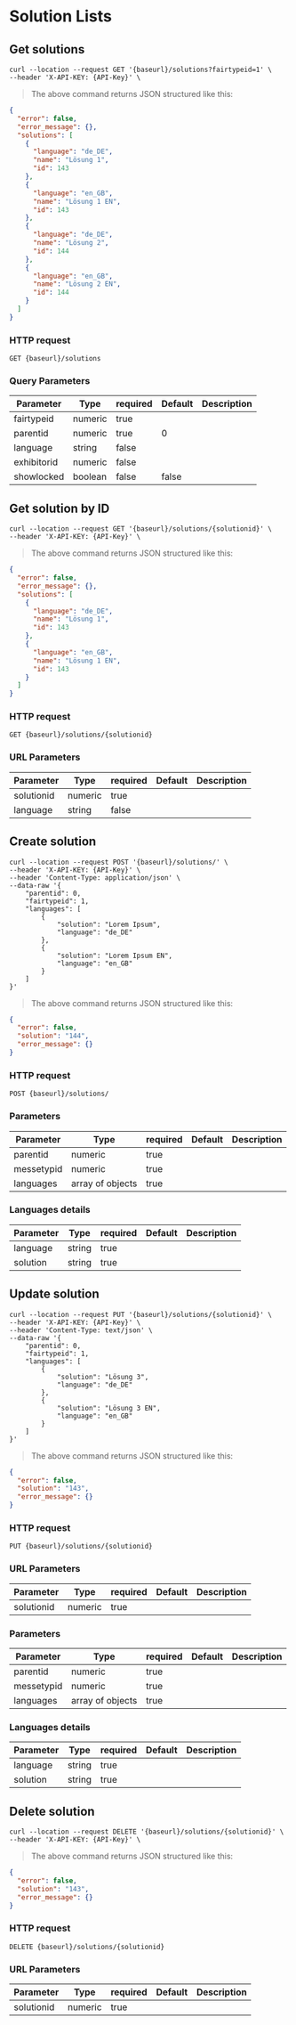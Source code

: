 # Solution Lists

## Get solutions

```shell
curl --location --request GET '{baseurl}/solutions?fairtypeid=1' \
--header 'X-API-KEY: {API-Key}' \
```

> The above command returns JSON structured like this:

```json
{
  "error": false,
  "error_message": {},
  "solutions": [
    {
      "language": "de_DE",
      "name": "Lösung 1",
      "id": 143
    },
    {
      "language": "en_GB",
      "name": "Lösung 1 EN",
      "id": 143
    },
    {
      "language": "de_DE",
      "name": "Lösung 2",
      "id": 144
    },
    {
      "language": "en_GB",
      "name": "Lösung 2 EN",
      "id": 144
    }
  ]
}
```

### HTTP request

`GET {baseurl}/solutions`

### Query Parameters

Parameter | Type | required | Default | Description
--------- | ---- | -------- | ------- | -----------
fairtypeid | numeric | true |
parentid | numeric | true | 0
language | string | false
exhibitorid | numeric | false
showlocked | boolean | false | false 


## Get solution by ID
```shell
curl --location --request GET '{baseurl}/solutions/{solutionid}' \
--header 'X-API-KEY: {API-Key}' \
```

> The above command returns JSON structured like this:

```json
{
  "error": false,
  "error_message": {},
  "solutions": [
    {
      "language": "de_DE",
      "name": "Lösung 1",
      "id": 143
    },
    {
      "language": "en_GB",
      "name": "Lösung 1 EN",
      "id": 143
    }
  ]
}
```

### HTTP request

`GET {baseurl}/solutions/{solutionid}`

### URL Parameters

Parameter | Type | required | Default | Description
--------- | ---- | -------- | ------- | -----------
solutionid | numeric | true |
language | string | false |

## Create solution

```shell
curl --location --request POST '{baseurl}/solutions/' \
--header 'X-API-KEY: {API-Key}' \
--header 'Content-Type: application/json' \
--data-raw '{
    "parentid": 0,
    "fairtypeid": 1,
    "languages": [
        {
            "solution": "Lorem Ipsum",
            "language": "de_DE"
        },
        {
            "solution": "Lorem Ipsum EN",
            "language": "en_GB"
        }
    ]
}'
```

> The above command returns JSON structured like this:

```json
{
  "error": false,
  "solution": "144",
  "error_message": {}
}
```

### HTTP request

`POST {baseurl}/solutions/`

### Parameters

Parameter | Type | required | Default | Description
--------- | ---- | -------- | ------- | -----------
parentid | numeric | true | | |
messetypid | numeric | true | | |
languages | array of objects | true | |

### Languages details

| Parameter            | Type    | required | Default | Description |
| -------------------- | ------- | -------- | ------- | ----------- |
| language            | string | true    |       |
| solution           | string | true    |         |

## Update solution

```shell
curl --location --request PUT '{baseurl}/solutions/{solutionid}' \
--header 'X-API-KEY: {API-Key}' \
--header 'Content-Type: text/json' \
--data-raw '{
    "parentid": 0,
    "fairtypeid": 1,
    "languages": [
        {
            "solution": "Lösung 3",
            "language": "de_DE"
        },
        {
            "solution": "Lösung 3 EN",
            "language": "en_GB"
        }
    ]
}'
```
> The above command returns JSON structured like this:

```json
{
  "error": false,
  "solution": "143",
  "error_message": {}
}
```

### HTTP request

`PUT {baseurl}/solutions/{solutionid}`

### URL Parameters
Parameter | Type | required | Default | Description
--------- | ---- | -------- | ------- | -----------
solutionid | numeric | true |


### Parameters

Parameter | Type | required | Default | Description
--------- | ---- | -------- | ------- | -----------
parentid | numeric | true | | |
messetypid | numeric | true | | |
languages | array of objects | true | |

### Languages details

| Parameter            | Type    | required | Default | Description |
| -------------------- | ------- | -------- | ------- | ----------- |
| language            | string | true    |       |
| solution           | string | true    |         |

## Delete solution

```shell
curl --location --request DELETE '{baseurl}/solutions/{solutionid}' \
--header 'X-API-KEY: {API-Key}' \
```

> The above command returns JSON structured like this:

```json
{
  "error": false,
  "solution": "143",
  "error_message": {}
}
```

### HTTP request

`DELETE {baseurl}/solutions/{solutionid}`

### URL Parameters
Parameter | Type | required | Default | Description
--------- | ---- | -------- | ------- | -----------
solutionid | numeric | true |
